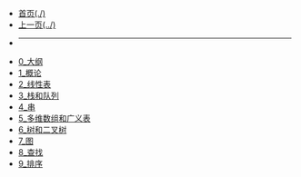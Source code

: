 <!-- docs/Postgraduate/Data_Structure&Algorithm/ -->

* [首页(./)](/README.md)
* [上一页(../)](docs/Postgraduate/README.md)
* ---
* [0_大纲](docs/Postgraduate/Data_Structure&Algorithm/0大纲.md)
* [1_概论](docs/Postgraduate/Data_Structure&Algorithm/1概论.md)
* [2_线性表](docs/Postgraduate/Data_Structure&Algorithm/2线性表.md)
* [3_栈和队列](docs/Postgraduate/Data_Structure&Algorithm/3栈和队列.md)
* [4_串](docs/Postgraduate/Data_Structure&Algorithm/4串.md)
* [5_多维数组和广义表](docs/Postgraduate/Data_Structure&Algorithm/5多维数组和广义表.md)
* [6_树和二叉树](docs/Postgraduate/Data_Structure&Algorithm/6树和二叉树.md)
* [7_图](docs/Postgraduate/Data_Structure&Algorithm/7图.md)
* [8_查找](docs/Postgraduate/Data_Structure&Algorithm/8查找.md)
* [9_排序](docs/Postgraduate/Data_Structure&Algorithm/9排序.md)